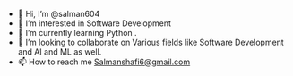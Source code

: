 - 👋 Hi, I’m @salman604
- 👀 I’m interested in Software Development
- 🌱 I’m currently learning Python .
- 💞️ I’m looking to collaborate on Various fields like Software Development and AI and ML as well. 
- 📫 How to reach me Salmanshafi6@gmail.com

<!---
salman604/salman604 is a ✨ special ✨ repository because its `README.md` (this file) appears on your GitHub profile.
You can click the Preview link to take a look at your changes.
--->
